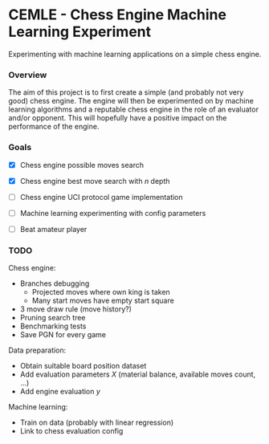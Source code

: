 # CEMLE - Chess Engine Machine Learning Experiment

Experimenting with machine learning applications on a simple chess engine.

### Overview

The aim of this project is to first create a simple (and probably not very
good) chess engine. The engine will then be experimented on by machine
learning algorithms and a reputable chess engine in the role of an evaluator
and/or opponent. This will hopefully have a positive impact on the performance
of the engine.

### Goals

- [x] Chess engine possible moves search
- [x] Chess engine best move search with _n_ depth
- [ ] Chess engine UCI protocol game implementation
- [ ] Machine learning experimenting with config parameters
- [ ] Beat amateur player


### TODO

Chess engine:
* Branches debugging
    * Projected moves where own king is taken
    * Many start moves have empty start square
* 3 move draw rule (move history?)
* Pruning search tree
* Benchmarking tests
* Save PGN for every game

Data preparation:
* Obtain suitable board position dataset
* Add evaluation parameters _X_ (material balance, available moves count, ...)
* Add engine evaluation _y_

Machine learning:
* Train on data (probably with linear regression)
* Link to chess evaluation config
